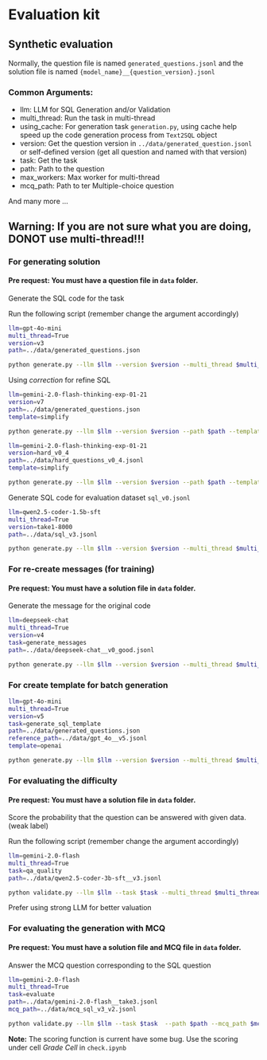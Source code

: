 # Evaluation kit

## Synthetic evaluation


Normally, the question file is named `generated_questions.jsonl` and the solution file is named `{model_name}__{question_version}.jsonl`

### Common Arguments:
- llm: LLM for SQL Generation and/or Validation
- multi_thread: Run the task in multi-thread
- using_cache: For generation task `generation.py`, using cache help speed up the code generation process from `Text2SQL` object
- version: Get the question version in `../data/generated_question.jsonl` or self-defined version (get all question and named with that version)
- task: Get the task
- path: Path to the question
- max_workers: Max worker for multi-thread
- mcq_path: Path to ter Multiple-choice question

And many more ...

## Warning: If you are not sure what you are doing, DONOT use multi-thread!!!

### For generating solution 
#### Pre request: You must have a question file in `data` folder. 

Generate the SQL code for the task

Run the following script (remember change the argument accordingly)

```bash
llm=gpt-4o-mini
multi_thread=True 
version=v3
path=../data/generated_questions.json

python generate.py --llm $llm --version $version --multi_thread $multi_thread --path $path
```

Using *correction* for refine SQL

```bash
llm=gemini-2.0-flash-thinking-exp-01-21
version=v7
path=../data/generated_questions.json
template=simplify

python generate.py --llm $llm --version $version --path $path --template $template --enhance correction
```

```bash
llm=gemini-2.0-flash-thinking-exp-01-21
version=hard_v0_4
path=../data/hard_questions_v0_4.jsonl
template=simplify

python generate.py --llm $llm --version $version --path $path --template $template --enhance correction --multi_thread True --max_workers 2
```

Generate SQL code for evaluation dataset `sql_v0.jsonl`
```bash
llm=qwen2.5-coder-1.5b-sft
multi_thread=True 
version=take1-8000
path=../data/sql_v3.jsonl

python generate.py --llm $llm --version $version --multi_thread $multi_thread --path $path --batch_size 1 --template openai --max_workers 1 --enhance correction --rotate_api
```


### For re-create messages (for training)
#### Pre request: You must have a solution file in `data` folder.

Generate the message for the original code


```bash
llm=deepseek-chat
multi_thread=True 
version=v4
task=generate_messages
path=../data/deepseek-chat__v0_good.jsonl

python generate.py --llm $llm --version $version --multi_thread $multi_thread --task $task --path $path
```


### For create template for batch generation

```bash
llm=gpt-4o-mini
multi_thread=True 
version=v5
task=generate_sql_template
path=../data/generated_questions.json
reference_path=../data/gpt_4o__v5.jsonl
template=openai

python generate.py --llm $llm --version $version --multi_thread $multi_thread --task $task --path $path --reference_path $reference_path --template $template
```

### For evaluating the difficulty
#### Pre request: You must have a solution file in `data` folder.
Score the probability that the question can be answered with given data. (weak label)

Run the following script (remember change the argument accordingly)

```bash
llm=gemini-2.0-flash
multi_thread=True 
task=qa_quality
path=../data/qwen2.5-coder-3b-sft__v3.jsonl

python validate.py --llm $llm --task $task --multi_thread $multi_thread --path $path
```

Prefer using strong LLM for better valuation

### For evaluating the generation with MCQ
#### Pre request: You must have a solution file and MCQ file in `data` folder. 

Answer the MCQ question corresponding to the SQL question

```bash
llm=gemini-2.0-flash
multi_thread=True 
task=evaluate
path=../data/gemini-2.0-flash__take3.jsonl
mcq_path=../data/mcq_sql_v3_v2.jsonl

python validate.py --llm $llm --task $task  --path $path --mcq_path $mcq_path --max_workers 8 --multi_thread $multi_thread --rotate_api
```

**Note:** The scoring function is current have some bug. Use the scoring under cell *Grade Cell* in `check.ipynb`
